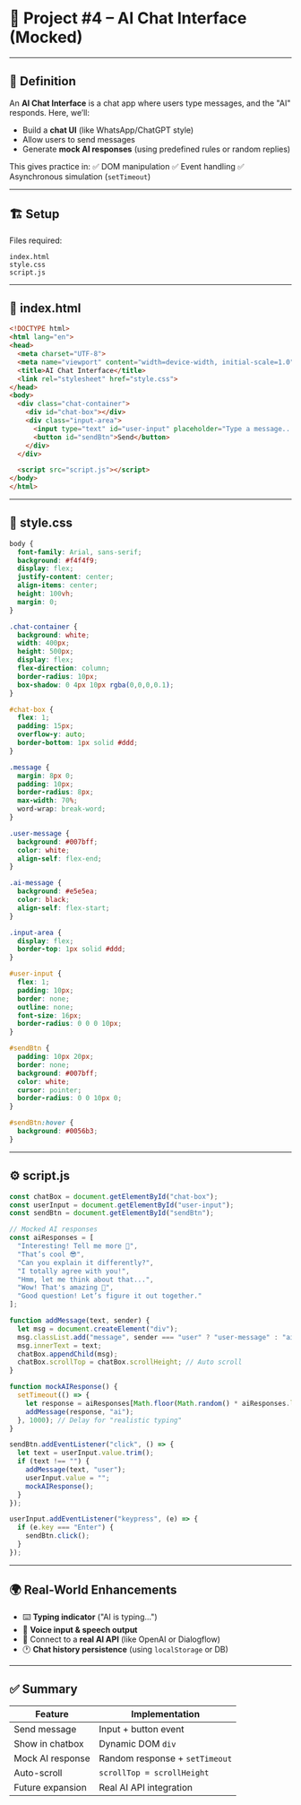 # 🤖 Project #4 – AI Chat Interface (Mocked)

---

## 📖 Definition

An **AI Chat Interface** is a chat app where users type messages, and the "AI" responds.
Here, we’ll:

* Build a **chat UI** (like WhatsApp/ChatGPT style)
* Allow users to send messages
* Generate **mock AI responses** (using predefined rules or random replies)

This gives practice in:
✅ DOM manipulation
✅ Event handling
✅ Asynchronous simulation (`setTimeout`)

---

## 🏗 Setup

Files required:

```plaintext
index.html
style.css
script.js
```

---

## 📄 index.html

```html
<!DOCTYPE html>
<html lang="en">
<head>
  <meta charset="UTF-8">
  <meta name="viewport" content="width=device-width, initial-scale=1.0">
  <title>AI Chat Interface</title>
  <link rel="stylesheet" href="style.css">
</head>
<body>
  <div class="chat-container">
    <div id="chat-box"></div>
    <div class="input-area">
      <input type="text" id="user-input" placeholder="Type a message...">
      <button id="sendBtn">Send</button>
    </div>
  </div>

  <script src="script.js"></script>
</body>
</html>
```

---

## 🎨 style.css

```css
body {
  font-family: Arial, sans-serif;
  background: #f4f4f9;
  display: flex;
  justify-content: center;
  align-items: center;
  height: 100vh;
  margin: 0;
}

.chat-container {
  background: white;
  width: 400px;
  height: 500px;
  display: flex;
  flex-direction: column;
  border-radius: 10px;
  box-shadow: 0 4px 10px rgba(0,0,0,0.1);
}

#chat-box {
  flex: 1;
  padding: 15px;
  overflow-y: auto;
  border-bottom: 1px solid #ddd;
}

.message {
  margin: 8px 0;
  padding: 10px;
  border-radius: 8px;
  max-width: 70%;
  word-wrap: break-word;
}

.user-message {
  background: #007bff;
  color: white;
  align-self: flex-end;
}

.ai-message {
  background: #e5e5ea;
  color: black;
  align-self: flex-start;
}

.input-area {
  display: flex;
  border-top: 1px solid #ddd;
}

#user-input {
  flex: 1;
  padding: 10px;
  border: none;
  outline: none;
  font-size: 16px;
  border-radius: 0 0 0 10px;
}

#sendBtn {
  padding: 10px 20px;
  border: none;
  background: #007bff;
  color: white;
  cursor: pointer;
  border-radius: 0 0 10px 0;
}

#sendBtn:hover {
  background: #0056b3;
}
```

---

## ⚙️ script.js

```javascript
const chatBox = document.getElementById("chat-box");
const userInput = document.getElementById("user-input");
const sendBtn = document.getElementById("sendBtn");

// Mocked AI responses
const aiResponses = [
  "Interesting! Tell me more 🤔",
  "That’s cool 😎",
  "Can you explain it differently?",
  "I totally agree with you!",
  "Hmm, let me think about that...",
  "Wow! That's amazing 🚀",
  "Good question! Let’s figure it out together."
];

function addMessage(text, sender) {
  let msg = document.createElement("div");
  msg.classList.add("message", sender === "user" ? "user-message" : "ai-message");
  msg.innerText = text;
  chatBox.appendChild(msg);
  chatBox.scrollTop = chatBox.scrollHeight; // Auto scroll
}

function mockAIResponse() {
  setTimeout(() => {
    let response = aiResponses[Math.floor(Math.random() * aiResponses.length)];
    addMessage(response, "ai");
  }, 1000); // Delay for "realistic typing"
}

sendBtn.addEventListener("click", () => {
  let text = userInput.value.trim();
  if (text !== "") {
    addMessage(text, "user");
    userInput.value = "";
    mockAIResponse();
  }
});

userInput.addEventListener("keypress", (e) => {
  if (e.key === "Enter") {
    sendBtn.click();
  }
});
```

---

## 🌍 Real-World Enhancements

* ⌨️ **Typing indicator** ("AI is typing...")
* 🎤 **Voice input & speech output**
* 🔗 Connect to a **real AI API** (like OpenAI or Dialogflow)
* 🕐 **Chat history persistence** (using `localStorage` or DB)

---

## ✅ Summary

| Feature          | Implementation                 |
| ---------------- | ------------------------------ |
| Send message     | Input + button event           |
| Show in chatbox  | Dynamic DOM `div`              |
| Mock AI response | Random response + `setTimeout` |
| Auto-scroll      | `scrollTop = scrollHeight`     |
| Future expansion | Real AI API integration        |

